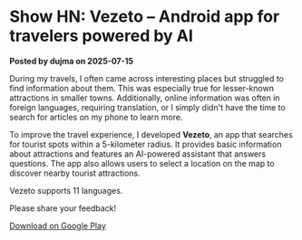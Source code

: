 # Show HN: Vezeto – Android app for travelers powered by AI

**Posted by dujma on 2025-07-15**

During my travels, I often came across interesting places but struggled to find information about them. This was especially true for lesser-known attractions in smaller towns. Additionally, online information was often in foreign languages, requiring translation, or I simply didn't have the time to search for articles on my phone to learn more.

To improve the travel experience, I developed **Vezeto**, an app that searches for tourist spots within a 5-kilometer radius. It provides basic information about attractions and features an AI-powered assistant that answers questions. The app also allows users to select a location on the map to discover nearby tourist attractions.

Vezeto supports 11 languages.

Please share your feedback!

[Download on Google Play](https://play.google.com/store/apps/details?id=com.vezeto.app)